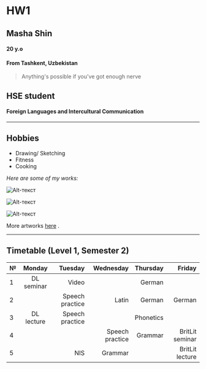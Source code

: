 # HW1
## Masha Shin
#### 20 y.o
#### From Tashkent, Uzbekistan
> Anything's possible if you've got enough nerve 

## HSE student
#### Foreign Languages and Intercultural Communication

***

## Hobbies

+ Drawing/ Sketching
+ Fitness
+ Cooking

*Here are some of my works:*

![Alt-текст](https://scontent.fhel3-1.fna.fbcdn.net/v/t31.0-8/15995127_1216752185087987_7005380222445382659_o.jpg?oh=c802d04863a994328c8f891f8d6cd0eb&oe=5AF572C0 "Lily Collins")

![Alt-текст](https://scontent.fhel3-1.fna.fbcdn.net/v/t1.0-9/20139592_1403335783096292_5020176562870484138_n.jpg?oh=831b5a358d5cfa3cc0b63ea7775e9da0&oe=5AE4201F "Amanda Seyfried")

![Alt-текст](https://scontent.fhel3-1.fna.fbcdn.net/v/t1.0-9/17458389_1277326982363840_8063774914609442989_n.jpg?oh=bb1ff77d14c9623d71e4fff279bfce26&oe=5AE72829 "Ed Sheeran")


More artworks [here](https://www.facebook.com/masha.shin.3/photos_all) .

* * *


## Timetable (Level 1, Semester 2)

| № | Monday    | Tuesday |Wednesday| Thursday | Friday |
| --|:---------:| -----:| -----:| -----:| -----:|
| 1 | DL seminar | Video |  | German |  |
| 2 |    |   Speech practice | Latin | German | German |
| 3 | DL lecture    |  Speech practice    | | Phonetics | |
| 4 |    |     |Speech practice | Grammar | BritLit seminar |
| 5 |    |    NIS| Grammar |  |  BritLit lecture |



